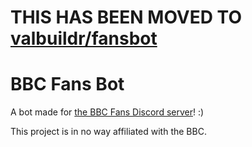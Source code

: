 # THIS HAS BEEN MOVED TO [valbuildr/fansbot](https://github.com/valbuildr/fansbot)

# BBC Fans Bot

A bot made for [the BBC Fans Discord server](https://discord.gg/uDHGZ2cYtU)! :)

This project is in no way affiliated with the BBC.
